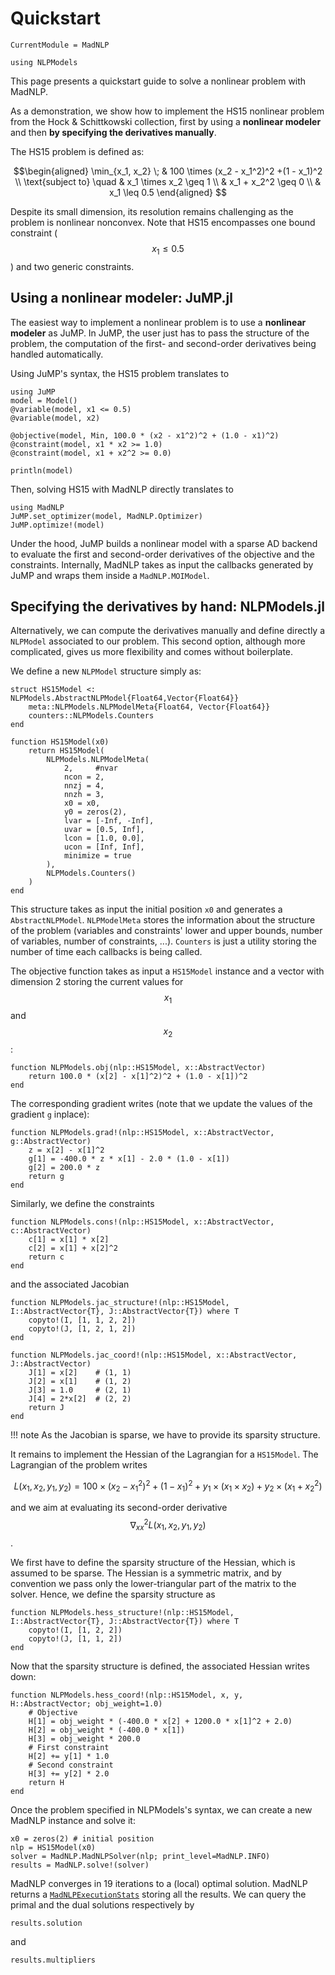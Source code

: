 # Quickstart

```@meta
CurrentModule = MadNLP
```
```@setup quickstart
using NLPModels

```


This page presents a quickstart guide to solve
a nonlinear problem with MadNLP.

As a demonstration, we show how to implement
the HS15 nonlinear problem from the Hock & Schittkowski collection,
first by using a **nonlinear modeler** and then **by specifying the derivatives manually**.

The HS15 problem is defined as:
```math
\begin{aligned}
\min_{x_1, x_2} \; &   100 \times (x_2 - x_1^2)^2 +(1 - x_1)^2 \\
\text{subject to} \quad &  x_1  \times x_2 \geq 1 \\
        & x_1 + x_2^2 \geq 0 \\
        & x_1 \leq 0.5
\end{aligned}

```
Despite its small dimension, its resolution remains challenging
as the problem is nonlinear nonconvex. Note that HS15 encompasses
one bound constraint ($$x_1 \leq 0.5$$) and two generic constraints.


## Using a nonlinear modeler: JuMP.jl

The easiest way to implement a nonlinear problem is
to use a **nonlinear modeler** as JuMP.
In JuMP, the user just has to pass the structure of the problem,
the computation of the first- and second-order derivatives being
handled automatically.

Using JuMP's syntax, the HS15 problem translates to
```@example quickstart
using JuMP
model = Model()
@variable(model, x1 <= 0.5)
@variable(model, x2)

@objective(model, Min, 100.0 * (x2 - x1^2)^2 + (1.0 - x1)^2)
@constraint(model, x1 * x2 >= 1.0)
@constraint(model, x1 + x2^2 >= 0.0)

println(model)

```

Then, solving HS15 with MadNLP directly translates to
```@example quickstart
using MadNLP
JuMP.set_optimizer(model, MadNLP.Optimizer)
JuMP.optimize!(model)

```

Under the hood, JuMP builds a nonlinear model with a
sparse AD backend to evaluate the first and second-order
derivatives of the objective and the constraints. Internally,
MadNLP takes as input the callbacks generated by JuMP
and wraps them inside a `MadNLP.MOIModel`.


## Specifying the derivatives by hand: NLPModels.jl

Alternatively, we can compute the derivatives manually
and define directly a `NLPModel` associated to our problem.
This second option, although more complicated, gives
us more flexibility and comes without boilerplate.

We define a new `NLPModel` structure simply as:
```@example quickstart
struct HS15Model <: NLPModels.AbstractNLPModel{Float64,Vector{Float64}}
    meta::NLPModels.NLPModelMeta{Float64, Vector{Float64}}
    counters::NLPModels.Counters
end

function HS15Model(x0)
    return HS15Model(
        NLPModels.NLPModelMeta(
            2,     #nvar
            ncon = 2,
            nnzj = 4,
            nnzh = 3,
            x0 = x0,
            y0 = zeros(2),
            lvar = [-Inf, -Inf],
            uvar = [0.5, Inf],
            lcon = [1.0, 0.0],
            ucon = [Inf, Inf],
            minimize = true
        ),
        NLPModels.Counters()
    )
end
```
This structure takes as input the initial position `x0` and generates
a `AbstractNLPModel`. `NLPModelMeta` stores the information about
the structure of the problem (variables and constraints' lower and upper bounds,
number of variables, number of constraints, ...). `Counters` is just a utility
storing the number of time each callbacks is being called.

The objective function takes as input a `HS15Model` instance
and a vector with dimension 2 storing the current values for $$x_1$$ and $$x_2$$:
```@example quickstart
function NLPModels.obj(nlp::HS15Model, x::AbstractVector)
    return 100.0 * (x[2] - x[1]^2)^2 + (1.0 - x[1])^2
end
```
The corresponding gradient writes (note that we update the values of the gradient
`g` inplace):
```@example quickstart
function NLPModels.grad!(nlp::HS15Model, x::AbstractVector, g::AbstractVector)
    z = x[2] - x[1]^2
    g[1] = -400.0 * z * x[1] - 2.0 * (1.0 - x[1])
    g[2] = 200.0 * z
    return g
end
```

Similarly, we define the constraints
```@example quickstart
function NLPModels.cons!(nlp::HS15Model, x::AbstractVector, c::AbstractVector)
    c[1] = x[1] * x[2]
    c[2] = x[1] + x[2]^2
    return c
end
```
and the associated Jacobian
```@example quickstart
function NLPModels.jac_structure!(nlp::HS15Model, I::AbstractVector{T}, J::AbstractVector{T}) where T
    copyto!(I, [1, 1, 2, 2])
    copyto!(J, [1, 2, 1, 2])
end

function NLPModels.jac_coord!(nlp::HS15Model, x::AbstractVector, J::AbstractVector)
    J[1] = x[2]    # (1, 1)
    J[2] = x[1]    # (1, 2)
    J[3] = 1.0     # (2, 1)
    J[4] = 2*x[2]  # (2, 2)
    return J
end
```

!!! note
    As the Jacobian is sparse, we have to provide its sparsity structure.


It remains to implement the Hessian of the Lagrangian for a `HS15Model`.
The Lagrangian of the problem writes
```math
L(x_1, x_2, y_1, y_2) = 100 \times (x_2 - x_1^2)^2 +(1 - x_1)^2
+ y_1 \times (x_1 \times x_2) + y_2 \times (x_1 + x_2^2)
```
and we aim at evaluating its second-order derivative $$\nabla^2_{xx}L(x_1, x_2, y_1, y_2)$$.

We first have to define the sparsity structure of the Hessian, which is
assumed to be sparse. The Hessian is a symmetric matrix, and by convention
we pass only the lower-triangular part of the matrix to the solver. Hence,
we define the sparsity structure as
```@example quickstart
function NLPModels.hess_structure!(nlp::HS15Model, I::AbstractVector{T}, J::AbstractVector{T}) where T
    copyto!(I, [1, 2, 2])
    copyto!(J, [1, 1, 2])
end
```

Now that the sparsity structure is defined, the associated Hessian
writes down:
```@example quickstart
function NLPModels.hess_coord!(nlp::HS15Model, x, y, H::AbstractVector; obj_weight=1.0)
    # Objective
    H[1] = obj_weight * (-400.0 * x[2] + 1200.0 * x[1]^2 + 2.0)
    H[2] = obj_weight * (-400.0 * x[1])
    H[3] = obj_weight * 200.0
    # First constraint
    H[2] += y[1] * 1.0
    # Second constraint
    H[3] += y[2] * 2.0
    return H
end

```

Once the problem specified in NLPModels's syntax, we can create
a new MadNLP instance and solve it:
```@example quickstart
x0 = zeros(2) # initial position
nlp = HS15Model(x0)
solver = MadNLP.MadNLPSolver(nlp; print_level=MadNLP.INFO)
results = MadNLP.solve!(solver)
```

MadNLP converges in 19 iterations to a (local) optimal solution.
MadNLP returns a [`MadNLPExecutionStats`](@ref) storing all the
results. We can query the primal and the dual solutions respectively by
```@example quickstart
results.solution
```
and
```@example quickstart
results.multipliers
```
